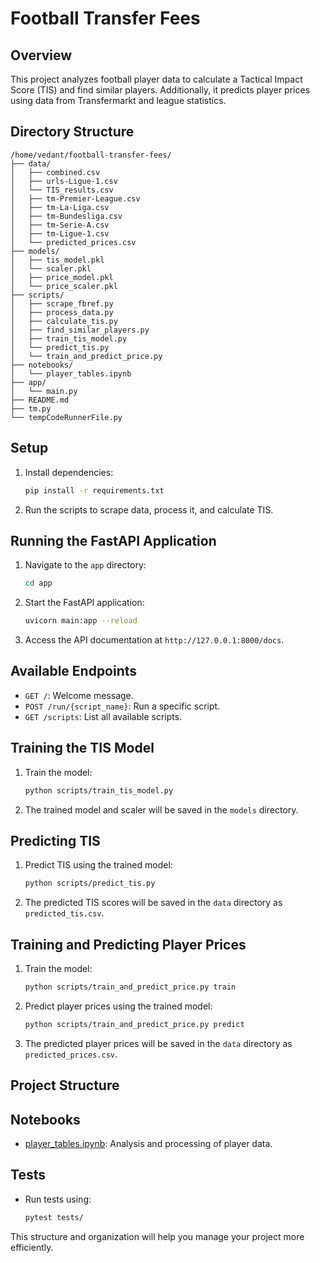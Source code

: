 # Football Transfer Fees

## Overview

This project analyzes football player data to calculate a Tactical Impact Score (TIS) and find similar players. Additionally, it predicts player prices using data from Transfermarkt and league statistics.

## Directory Structure

```
/home/vedant/football-transfer-fees/
├── data/
│   ├── combined.csv
│   ├── urls-Ligue-1.csv
│   └── TIS_results.csv
│   ├── tm-Premier-League.csv
│   ├── tm-La-Liga.csv
│   ├── tm-Bundesliga.csv
│   ├── tm-Serie-A.csv
│   ├── tm-Ligue-1.csv
│   └── predicted_prices.csv
├── models/
│   ├── tis_model.pkl
│   └── scaler.pkl
│   ├── price_model.pkl
│   └── price_scaler.pkl
├── scripts/
│   ├── scrape_fbref.py
│   ├── process_data.py
│   ├── calculate_tis.py
│   ├── find_similar_players.py
│   ├── train_tis_model.py
│   └── predict_tis.py
│   └── train_and_predict_price.py
├── notebooks/
│   └── player_tables.ipynb
├── app/
│   └── main.py
├── README.md
├── tm.py
└── tempCodeRunnerFile.py
```

## Setup

1. Install dependencies:

   ```bash
   pip install -r requirements.txt
   ```

2. Run the scripts to scrape data, process it, and calculate TIS.

## Running the FastAPI Application

1. Navigate to the `app` directory:

   ```bash
   cd app
   ```

2. Start the FastAPI application:

   ```bash
   uvicorn main:app --reload
   ```

3. Access the API documentation at `http://127.0.0.1:8000/docs`.

## Available Endpoints

- `GET /`: Welcome message.
- `POST /run/{script_name}`: Run a specific script.
- `GET /scripts`: List all available scripts.

## Training the TIS Model

1. Train the model:

   ```bash
   python scripts/train_tis_model.py
   ```

2. The trained model and scaler will be saved in the `models` directory.

## Predicting TIS

1. Predict TIS using the trained model:

   ```bash
   python scripts/predict_tis.py
   ```

2. The predicted TIS scores will be saved in the `data` directory as `predicted_tis.csv`.

## Training and Predicting Player Prices

1. Train the model:

   ```bash
   python scripts/train_and_predict_price.py train
   ```

2. Predict player prices using the trained model:

   ```bash
   python scripts/train_and_predict_price.py predict
   ```

3. The predicted player prices will be saved in the `data` directory as `predicted_prices.csv`.

## Project Structure

## Notebooks

- [player_tables.ipynb](http://_vscodecontentref_/6): Analysis and processing of player data.

## Tests

- Run tests using:
  ```sh
  pytest tests/
  ```

This structure and organization will help you manage your project more efficiently.
